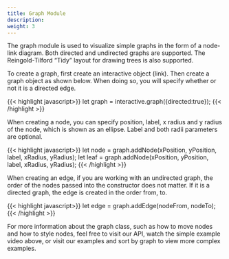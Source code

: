 ```yaml
---
title: Graph Module
description:
weight: 3
---
```


The graph module is used to visualize simple graphs in the form of a node-link diagram. Both directed and undirected graphs are supported. The Reingold-Tilford “Tidy” layout for drawing trees is also supported.

To create a graph, first create an interactive object (link). Then create a graph object as shown below. When doing so, you will specify whether or not it is a directed edge.

{{< highlight javascript>}}
let graph = interactive.graph({directed:true});
{{< /highlight >}}

When creating a node, you can specify position, label, x radius and y radius of the node, which is shown as an ellipse. Label and both radii parameters are optional.

{{< highlight javascript>}}
let node = graph.addNode(xPosition, yPosition, label, xRadius, yRadius);
let leaf = graph.addNode(xPosition, yPosition, label, xRadius, yRadius);
{{< /highlight >}}

When creating an edge, if you are working with an undirected graph, the order of the nodes passed into the constructor does not matter. If it is a directed graph, the edge is created in the order from, to.

{{< highlight javascript>}}
let edge = graph.addEdge(nodeFrom, nodeTo);
{{< /highlight >}}


For more information about the graph class, such as how to move nodes and how to style nodes, feel free to visit our API, watch the simple example video above, or visit our examples and sort by graph to view more complex examples.
